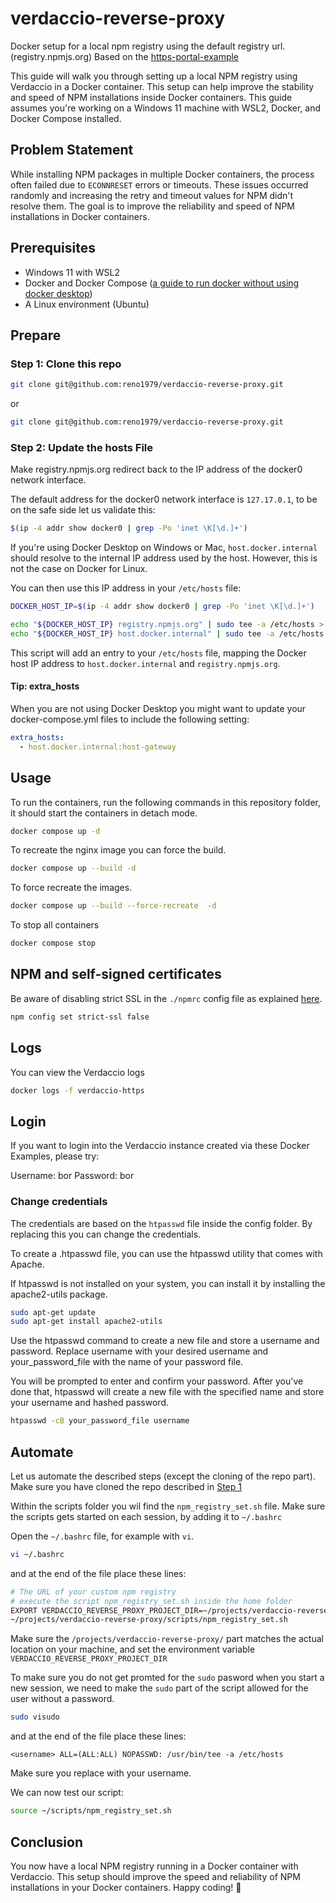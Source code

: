 # verdaccio-reverse-proxy

Docker setup for a local npm registry using the default registry url. (registry.npmjs.org)
Based on the [https-portal-example](https://github.com/verdaccio/verdaccio/blob/master/docker-examples/v6/proxy/https-portal-example/README.md)  

This guide will walk you through setting up a local NPM registry using Verdaccio in a Docker container. This setup can help improve the stability and speed of NPM installations inside Docker containers. This guide assumes you're working on a Windows 11 machine with WSL2, Docker, and Docker Compose installed.

## Problem Statement

While installing NPM packages in multiple Docker containers, the process often failed due to `ECONNRESET` errors or timeouts. These issues occurred randomly and increasing the retry and timeout values for NPM didn't resolve them. The goal is to improve the reliability and speed of NPM installations in Docker containers.

## Prerequisites

- Windows 11 with WSL2
- Docker and Docker Compose ([a guide to run docker without using docker desktop](https://dev.to/felipecrs/simply-run-docker-on-wsl2-3o8))
- A Linux environment (Ubuntu)

## Prepare

### Step 1: Clone this repo

```sh
git clone git@github.com:reno1979/verdaccio-reverse-proxy.git
```

or

```sh
git clone git@github.com:reno1979/verdaccio-reverse-proxy.git
```

### Step 2: Update the hosts File

Make registry.npmjs.org redirect back to the IP address of the docker0 network interface. 

The default address for the docker0 network interface is `127.17.0.1`, to be on the safe side let us validate this: 

```sh
$(ip -4 addr show docker0 | grep -Po 'inet \K[\d.]+')
```

If you're using Docker Desktop on Windows or Mac, `host.docker.internal` should resolve to the internal IP address used by the host. However, this is not the case on Docker for Linux. 

You can then use this IP address in your `/etc/hosts` file:

```sh
DOCKER_HOST_IP=$(ip -4 addr show docker0 | grep -Po 'inet \K[\d.]+')

echo "${DOCKER_HOST_IP} registry.npmjs.org" | sudo tee -a /etc/hosts > /dev/null
echo "${DOCKER_HOST_IP} host.docker.internal" | sudo tee -a /etc/hosts > /dev/null
```

This script will add an entry to your `/etc/hosts` file, mapping the Docker host IP address to `host.docker.internal` and `registry.npmjs.org`.

#### Tip: extra_hosts

When you are not using Docker Desktop you might want to update your docker-compose.yml files to include the following setting:

```yaml
extra_hosts:
  - host.docker.internal:host-gateway
```

## Usage

To run the containers, run the following commands in this repository folder, it should start the containers in detach mode.

```sh
docker compose up -d
```

To recreate the nginx image you can force the build.

```sh
docker compose up --build -d
```

To force recreate the images.

```sh
docker compose up --build --force-recreate  -d
```

To stop all containers

```sh
docker compose stop
```

## NPM and self-signed certificates

Be aware of disabling strict SSL in the `./npmrc` config file as explained [here](https://stackoverflow.com/questions/9626990/receiving-error-error-ssl-error-self-signed-cert-in-chain-while-using-npm).

```sh
npm config set strict-ssl false
```

## Logs

You can view the Verdaccio logs

```sh
docker logs -f verdaccio-https
```

## Login

If you want to login into the Verdaccio instance created via these Docker Examples, please try:

Username: bor
Password: bor

### Change credentials

The credentials are based on the `htpasswd` file inside the config folder.
By replacing this you can change the credentials. 

To create a .htpasswd file, you can use the htpasswd utility that comes with Apache.

If htpasswd is not installed on your system, you can install it by installing the apache2-utils package. 

```sh
sudo apt-get update
sudo apt-get install apache2-utils
```

Use the htpasswd command to create a new file and store a username and password. Replace username with your desired username and your_password_file with the name of your password file.

You will be prompted to enter and confirm your password. After you've done that, htpasswd will create a new file with the specified name and store your username and hashed password.

```sh
htpasswd -cB your_password_file username
```

## Automate

Let us automate the described steps (except the cloning of the repo part).
Make sure you have cloned the repo described in [Step 1](#step-1-clone-this-repo)

Within the scripts folder you wil find the `npm_registry_set.sh` file.
Make sure the scripts gets started on each session, by adding it to `~/.bashrc`

Open the `~/.bashrc` file, for example with `vi`.

```sh
vi ~/.bashrc
```

and at the end of the file place these lines:

```bash
# The URL of your custom npm registry
# execute the script npm_registry_set.sh inside the home folder
EXPORT VERDACCIO_REVERSE_PROXY_PROJECT_DIR=~/projects/verdaccio-reverse-proxy
~/projects/verdaccio-reverse-proxy/scripts/npm_registry_set.sh
```

Make sure the `/projects/verdaccio-reverse-proxy/` part matches the actual location on your machine, and set the environment variable `VERDACCIO_REVERSE_PROXY_PROJECT_DIR` 

To make sure you do not get promted for the `sudo` pasword when you start a new session, we need to make the `sudo` part of the script allowed for the user without a password.

```sh
sudo visudo
```

and at the end of the file place these lines:

```
<username> ALL=(ALL:ALL) NOPASSWD: /usr/bin/tee -a /etc/hosts
```

Make sure you replace <username> with your username.

We can now test our script:

```sh
source ~/scripts/npm_registry_set.sh
```

## Conclusion

You now have a local NPM registry running in a Docker container with Verdaccio. This setup should improve the speed and reliability of NPM installations in your Docker containers. Happy coding! 🚀

